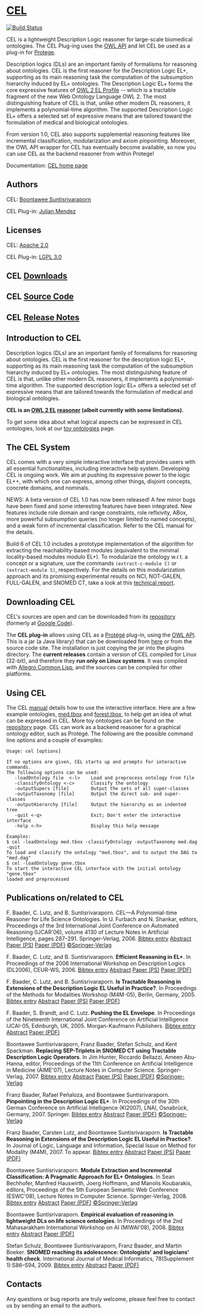 # [CEL](https://julianmendez.github.io/cel/)

[![Build Status](https://travis-ci.org/julianmendez/cel.png?branch=master)](https://travis-ci.org/julianmendez/cel)


CEL is a lightweight Description Logic reasoner for large-scale biomedical ontologies. The CEL Plug-ing uses the [OWL API](https://owlcs.github.io/owlapi/) and let CEL be used as a plug-in for [Protege](https://protege.stanford.edu/).

Description logics (DLs) are an important family of formalisms for reasoning about ontologies. CEL is the first reasoner for the Description Logic EL+, supporting as its main reasoning task the computation of the subsumption hierarchy induced by EL+ ontologies. The Description Logic EL+ forms the core expressive features of [OWL 2 EL Profile](https://www.w3.org/TR/owl2-profiles/#OWL_2_EL_2) -- which is a tractable fragment of the new Web Ontology Language OWL 2. The most distinguishing feature of CEL is that, unlike other modern DL reasoners, it implements a polynomial-time algorithm. The supported Description Logic EL+ offers a selected set of expressive means that are tailored toward the formulation of medical and biological ontologies.

From version 1.0, CEL also supports supplemental reasoning features like incremental classification, modularization and axiom pinpointing. Moreover, the OWL API wrapper for CEL has eventually become available, so now you can use CEL as the backend reasoner from within Protege!

Documentation: [CEL home page](https://lat.inf.tu-dresden.de/systems/cel/)


## Authors

CEL: [Boontawee Suntisrivaraporn](https://meng234.blogspot.com)

CEL Plug-in: [Julian Mendez](https://julianmendez.github.io)


## Licenses

CEL: [Apache 2.0](https://www.apache.org/licenses/LICENSE-2.0.txt)

CEL Plug-in: [LGPL 3.0](https://www.gnu.org/licenses/lgpl-3.0.txt)


## CEL [Downloads](https://julianmendez.github.io/cel/docs/downloads.html)


## CEL [Source Code](https://github.com/julianmendez/cel)


## CEL [Release Notes](https://julianmendez.github.io/cel/RELEASE-NOTES.html)


## Introduction to CEL

Description logics (DLs) are an important family of formalisms for reasoning about ontologies. CEL is the first reasoner for the description logic EL+, supporting as its main reasoning task the computation of the subsumption hierarchy induced by EL+ ontologies. The most distinguishing feature of CEL is that, unlike other modern DL reasoners, it implements a polynomial-time algorithm. The supported description logic EL+ offers a selected set of expressive means that are tailored towards the formulation of medical and biological ontologies.

**CEL is an [OWL 2 EL](https://www.w3.org/tr/owl2-profiles/#OWL_2_EL) [reasoner](https://www.w3.org/2007/OWL/wiki/Implementations) (albeit currently with some limitations).**

To get some idea about what logical aspects can be expressed in CEL ontologies, look at our [toy ontologies](https://lat.inf.tu-dresden.de/~meng/toyont.html) page.

## The CEL System

CEL comes with a very simple interactive interface that provides users with all essential functionalities, including interactive help system. Developing CEL is ongoing work. We aim at pushing its expressive power to the logic EL++, with which one can express, among other things, disjoint concepts, concrete domains, and nominals.

NEWS: A beta version of CEL 1.0 has now been released! A few minor bugs have been fixed and some interesting features have been integrated. New features include role domain and range constraints, role reflxivity, ABox, more powerful subsumption queries (no longer limited to named concepts), and a weak form of incremental classification. Refer to the CEL manual for the details.

Build 6 of CEL 1.0 includes a prototype implementation of the algorithm for extracting the reachability-based modules (equivalent to the minimal locality-based modules modulo EL+). To modularize the ontology w.r.t. a concept or a signature, use the commands `(extract-c-module C)` or `(extract-module S)`, respectively. For the details on this modularization approach and its promising experimental results on NCI, NOT-GALEN, FULL-GALEN, and SNOMED CT, take a look at this [technical report](https://lat.inf.tu-dresden.de/research/reports/2007/Sun-07-LTCS.pdf).


## Downloading CEL

CEL's sources are open and can be downloaded from its [repository](https://github.com/julianmendez/cel) (formerly at [Google Code](https://code.google.com/p/cel/)).

The **CEL plug-in** allows using CEL as a [Protégé](https://protege.stanford.edu/) plug-in, using the [OWL API](https://owlcs.github.io/owlapi/). This is a jar (a Java library) that can be downloaded from [here](https://lat.inf.tu-dresden.de/systems/cel/downloads/de.tudresden.inf.lat.cel.jar) or from the source code site. The installation is just copying the jar into the plugins directory. The **current releases** contain a version of CEL compiled for Linux (32-bit), and therefore they **run only on Linux systems**. It was compiled with [Allegro Common Lisp](https://franz.com/products/allegro-common-lisp/), and the sources can be compiled for other platforms.


## Using CEL

The CEL [manual](https://cel.googlecode.com/files/cel-manual.pdf) details how to use the interactive interface. Here are a few example ontologies, [med.tbox](https://lat.inf.tu-dresden.de/systems/cel/med.tbox) and [forest.tbox](https://lat.inf.tu-dresden.de/systems/cel/forest.tbox), to help get an idea of what can be expressed in CEL. More toy ontologies can be found on the [repository](https://lat.inf.tu-dresden.de/~meng/toyont.html) page. CEL can work as a backend reasoner for a graphical ontology editor, such as Protégé. The following are the possible command line options and a couple of examples:

```
Usage: cel [options]

If no options are given, CEL starts up and prompts for interactive commands.
The following options can be used:
   -loadOntology file  <-l>    Load and preprocess ontology from file
   -classifyOntology <-c>      Classify the ontology
   -outputSupers [file]        Output the sets of all super-classes
   -outputTaxonomy [file]      Output the direct sub- and super-classes
   -outputHierarchy [file]     Output the hierarchy as an indented tree
   -quit <-q>                  Exit; Don't enter the interactive interface
   -help <-h>                  Display this help message

Examples:
$ cel -loadOntology med.tbox -classifyOntology -outputTaxonomy med.dag -quit
To load and classify the ontology "med.tbox", and to output the DAG to "med.dag"
$ cel -loadOntology gene.tbox
To start the interactive CEL interface with the initial ontology "gene.tbox"
loaded and preprocessed
```		


## Publications on/related to CEL

F. Baader, C. Lutz, and B. Suntisrivaraporn. CEL—A Polynomial-time Reasoner for Life Science Ontologies. In U. Furbach and N. Shankar, editors, Proceedings of the 3rd International Joint Conference on Automated Reasoning (IJCAR'06), volume 4130 of Lecture Notes in Artificial Intelligence, pages 287–291. Springer-Verlag, 2006.
[Bibtex entry](https://lat.inf.tu-dresden.de/research/papers/2006/BaaLutSun-IJCAR-06.bib)  [Abstract](https://lat.inf.tu-dresden.de/research/papers-2006.html#BaaLutSun-IJCAR-06)  [Paper (PS)](https://lat.inf.tu-dresden.de/research/papers/2006/BaaLutSun-IJCAR-06.ps.gz)  [Paper (PDF)](https://lat.inf.tu-dresden.de/research/papers/2006/BaaLutSun-IJCAR-06.pdf)  [©Springer-Verlag](https://www.springer.de/comp/lncs/index.html)

F. Baader, C. Lutz, and B. Suntisrivaraporn. **Efficient Reasoning in EL+**. In Proceedings of the 2006 International Workshop on Description Logics (DL2006), CEUR-WS, 2006.
[Bibtex entry](https://lat.inf.tu-dresden.de/research/papers/2006/BaaLutSun-DL-06.bib)  [Abstract](https://lat.inf.tu-dresden.de/research/papers-2006.html#BaaLutSun-DL-06)  [Paper (PS)](https://lat.inf.tu-dresden.de/research/papers/2006/BaaLutSun-DL-06.ps.gz)  [Paper (PDF)](https://lat.inf.tu-dresden.de/research/papers/2006/BaaLutSun-DL-06.pdf)

F. Baader, C. Lutz, and B. Suntisrivaraporn. **Is Tractable Reasoning in Extensions of the Description Logic EL Useful in Practice?**. In Proceedings of the Methods for Modalities Workshop (M4M-05), Berlin, Germany, 2005.
[Bibtex entry](https://lat.inf.tu-dresden.de/research/papers/2005/BaaLutSun-M4M-05.bib)  [Abstract](https://lat.inf.tu-dresden.de/research/papers-2005.html#BaaLutSun-M4M-05)  [Paper (PS)](https://lat.inf.tu-dresden.de/research/papers/2005/BaaLutSun-M4M-05.ps.gs)  [Paper (PDF)](https://lat.inf.tu-dresden.de/research/papers/2005/BaaLutSun-M4M-05.pdf)

F. Baader, S. Brandt, and C. Lutz. **Pushing the EL Envelope**. In Proceedings of the Nineteenth International Joint Conference on Artificial Intelligence IJCAI-05, Edinburgh, UK, 2005. Morgan-Kaufmann Publishers.
[Bibtex entry](https://lat.inf.tu-dresden.de/research/papers/2005/BaaderBrandtLutz-IJCAI-05.bib)  [Abstract](https://lat.inf.tu-dresden.de/research/papers-2005.html#BaaderBrandtLutz-IJCAI-05)  [Paper (PDF)](https://lat.inf.tu-dresden.de/research/papers/2005/BaaderBrandtLutz-IJCAI-05.pdf)

Boontawee Suntisrivaraporn, Franz Baader, Stefan Schulz, and Kent Spackman. **Replacing SEP-Triplets in SNOMED CT using Tractable Description Logic Operators**. In Jim Hunter, Riccardo Bellazzi, Ameen Abu-Hanna, editor, Proceedings of the 11th Conference on Artificial Intelligence in Medicine (AIME'07), Lecture Notes in Computer Science. Springer-Verlag, 2007.
[Bibtex entry](https://lat.inf.tu-dresden.de/research/papers/2007/SunBaaSchSpa-AIME-07.bib)  [Abstract](https://lat.inf.tu-dresden.de/research/papers-2007.html#SunBaaSchSpa-AIME-07)  [Paper (PS)](https://lat.inf.tu-dresden.de/research/papers/2007/SunBaaSchSpa-AIME-07.ps)  [Paper (PDF)](https://lat.inf.tu-dresden.de/research/papers/2007/SunBaaSchSpa-AIME-07.pdf)  [©Springer-Verlag](https://www.springer.de/comp/lncs/index.html)

Franz Baader, Rafael Peñaloza, and Boontawee Suntisrivaraporn. **Pinpointing in the Description Logic EL+**. In Proceedings of the 30th German Conference on Artificial Intelligence (KI2007), LNAI, Osnabrück, Germany, 2007. Springer.
[Bibtex entry](https://lat.inf.tu-dresden.de/research/papers/2007/BaaPenSun-KI07.bib)  [Abstract](https://lat.inf.tu-dresden.de/research/papers-2007.html#BaaPenSun-KI07)  [Paper (PDF)](https://lat.inf.tu-dresden.de/research/papers/2007/BaaPenSun-KI07.pdf)  [©Springer-Verlag](https://www.springer.de/comp/lncs/index.html)

Franz Baader, Carsten Lutz, and Boontawee Suntisrivaraporn. **Is Tractable Reasoning in Extensions of the Description Logic EL Useful in Practice?**. In Journal of Logic, Language and Information, Special Issue on Method for Modality (M4M), 2007. To appear.
[Bibtex entry](https://lat.inf.tu-dresden.de/research/papers/2007/BaaLutSun-JoLLI-07.bib)  [Abstract](https://lat.inf.tu-dresden.de/research/papers-2007.html#BaaLutSun-JoLLI-07)  [Paper (PS)](https://lat.inf.tu-dresden.de/research/papers/2007/BaaLutSun-JoLLI-07.ps.gz)  [Paper (PDF)](https://lat.inf.tu-dresden.de/research/papers/2007/BaaLutSun-JoLLI-07.pdf)

Boontawee Suntisrivaraporn. **Module Extraction and Incremental Classification: A Pragmatic Approach for EL+ Ontologies**. In Sean Bechhofer, Manfred Hauswirth, Joerg Hoffmann, and Manolis Koubarakis, editors, Proceedings of the 5th European Semantic Web Conference (ESWC'08), Lecture Notes in Computer Science. Springer-Verlag, 2008.
[Bibtex entry](https://lat.inf.tu-dresden.de/research/papers/2008/Sun-ESWC-08.bib)  [Abstract](https://lat.inf.tu-dresden.de/research/papers-2008.html#Sun-ESWC-08)  [Paper (PDF)](https://lat.inf.tu-dresden.de/research/papers/2008/Sun-ESWC-08.pdf)  [©Springer-Verlag](https://www.springer.de/comp/lncs/index.html)

Boontawee Suntisrivaraporn. **Empirical evaluation of reasoning in lightweight DLs on life science ontologies**. In Proceedings of the 2nd Mahasarakham International Workshop on AI (MIWAI'08), 2008.
[Bibtex entry](https://lat.inf.tu-dresden.de/research/papers/2008/Sun-MIWAI-08.bib)   [Abstract](https://lat.inf.tu-dresden.de/systems/cel/papers-2008.html#Sun-MIWAI-08)  [Paper (PDF)](https://lat.inf.tu-dresden.de/research/papers/2008/Sun-MIWAI-08.pdf)

Stefan Schulz, Boontawee Suntisrivaraporn, Franz Baader, and Martin Boeker. **SNOMED reaching its adolescence: Ontologists' and logicians' health check**. International Journal of Medical Informatics, 78(Supplement 1):S86–S94, 2009.
[Bibtex entry](https://lat.inf.tu-dresden.de/research/papers/2009/SchEtAl-JMI-09.bib)   [Abstract](https://lat.inf.tu-dresden.de/systems/cel/papers-2009.html#SchEtAl-JMI-09)   [Paper (PDF)](https://lat.inf.tu-dresden.de/research/papers/2009/SchEtAl-JMI-09.pdf)


## Contacts

Any questions or bug reports are truly welcome, please feel free to contact us by sending an email to the authors.


